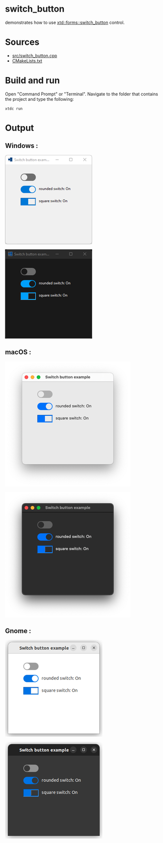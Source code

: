 # switch_button

demonstrates how to use [xtd::forms::switch_button](../../../../src/xtd.forms/include/xtd/forms/switch_button.h) control.

# Sources

* [src/switch_button.cpp](src/switch_button.cpp)
* [CMakeLists.txt](CMakeLists.txt)

# Build and run

Open "Command Prompt" or "Terminal". Navigate to the folder that contains the project and type the following:

```shell
xtdc run
```

# Output

## Windows :

![Screenshot](../../../../docs/pictures/examples/switch_button_w.png)

![Screenshot](../../../../docs/pictures/examples/switch_button_wd.png)

## macOS :

![Screenshot](../../../../docs/pictures/examples/switch_button_m.png)

![Screenshot](../../../../docs/pictures/examples/switch_button_md.png)

## Gnome :

![Screenshot](../../../../docs/pictures/examples/switch_button_g.png)

![Screenshot](../../../../docs/pictures/examples/switch_button_gd.png)
